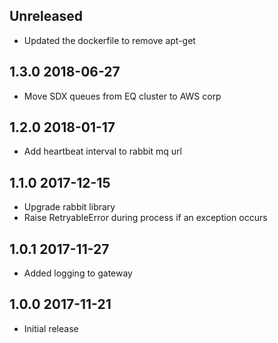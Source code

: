 ## Unreleased

- Updated the dockerfile to remove apt-get

## 1.3.0 2018-06-27
- Move SDX queues from EQ cluster to AWS corp

## 1.2.0 2018-01-17
- Add heartbeat interval to rabbit mq url

## 1.1.0 2017-12-15
- Upgrade rabbit library
- Raise RetryableError during process if an exception occurs

## 1.0.1 2017-11-27
- Added logging to gateway

## 1.0.0 2017-11-21
- Initial release
